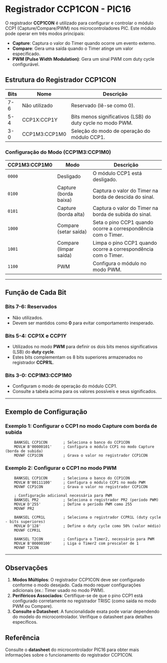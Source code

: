 # Registrador CCP1CON - PIC16

O registrador **CCP1CON** é utilizado para configurar e controlar o módulo CCP1 (Capture/Compare/PWM) nos microcontroladores PIC. Este módulo pode operar em três modos principais:
- **Capture**: Captura o valor do Timer quando ocorre um evento externo.
- **Compare**: Gera uma saída quando o Timer atinge um valor especificado.
- **PWM (Pulse Width Modulation)**: Gera um sinal PWM com duty cycle configurável.

## Estrutura do Registrador CCP1CON

| **Bits** | **Nome**        | **Descrição**                                                               |
|----------|-----------------|-----------------------------------------------------------------------------|
| 7-6      | Não utilizado  | Reservado (lê-se como 0).                                                  |
| 5-4      | CCP1X:CCP1Y    | Bits menos significativos (LSB) do duty cycle no modo PWM.                 |
| 3-0      | CCP1M3:CCP1M0  | Seleção do modo de operação do módulo CCP1.                                |

### Configuração do Modo (CCP1M3:CCP1M0)

| **CCP1M3:CCP1M0** | **Modo**             | **Descrição**                                                       |
|--------------------|---------------------|---------------------------------------------------------------------|
| `0000`            | Desligado           | O módulo CCP1 está desligado.                                       |
| `0100`            | Capture (borda baixa) | Captura o valor do Timer na borda de descida do sinal.             |
| `0101`            | Capture (borda alta)  | Captura o valor do Timer na borda de subida do sinal.              |
| `1000`            | Compare (setar saída)| Seta o pino CCP1 quando ocorre a correspondência com o Timer.      |
| `1001`            | Compare (limpar saída)| Limpa o pino CCP1 quando ocorre a correspondência com o Timer.     |
| `1100`            | PWM                 | Configura o módulo no modo PWM.                                     |

---

## Função de Cada Bit

### Bits 7-6: Reservados
- Não utilizados.
- Devem ser mantidos como **0** para evitar comportamento inesperado.

### Bits 5-4: CCP1X e CCP1Y
- Utilizados no modo **PWM** para definir os dois bits menos significativos (LSB) do **duty cycle**.
- Estes bits complementam os 8 bits superiores armazenados no registrador **CCPR1L**.

### Bits 3-0: CCP1M3:CCP1M0
- Configuram o modo de operação do módulo CCP1.
- Consulte a tabela acima para os valores possíveis e seus significados.

---

## Exemplo de Configuração

### Exemplo 1: Configurar o CCP1 no modo Capture com borda de subida
```assembly
    BANKSEL CCP1CON       ; Seleciona o banco do CCP1CON
    MOVLW B'00000101'     ; Configura o módulo CCP1 no modo Capture (borda de subida)
    MOVWF CCP1CON         ; Grava o valor no registrador CCP1CON
```

### Exemplo 2: Configurar o CCP1 no modo PWM
```assembly
    BANKSEL CCP1CON       ; Seleciona o banco do CCP1CON
    MOVLW B'00111100'     ; Configura o módulo CCP1 no modo PWM
    MOVWF CCP1CON         ; Grava o valor no registrador CCP1CON

    ; Configuração adicional necessária para PWM
    BANKSEL PR2           ; Seleciona o registrador PR2 (período PWM)
    MOVLW D'255'          ; Define o período PWM como 255
    MOVWF PR2

    BANKSEL CCPR1L        ; Seleciona o registrador CCPR1L (duty cycle - bits superiores)
    MOVLW D'128'          ; Define o duty cycle como 50% (valor médio)
    MOVWF CCPR1L

    BANKSEL T2CON         ; Configura o Timer2, necessário para PWM
    MOVLW B'00000100'     ; Liga o Timer2 com prescaler de 1
    MOVWF T2CON
```

---

## Observações

1. **Modos Múltiplos**: O registrador CCP1CON deve ser configurado conforme o modo desejado. Cada modo requer configurações adicionais (ex.: Timer usado no modo PWM).
2. **Periféricos Associados**: Certifique-se de que o pino CCP1 está configurado corretamente no registrador TRISC (como saída no modo PWM ou Compare).
3. **Consulte o Datasheet**: A funcionalidade exata pode variar dependendo do modelo do microcontrolador. Verifique o datasheet para detalhes específicos.

## Referência
Consulte o **datasheet** do microcontrolador PIC16 para obter mais informações sobre o funcionamento do registrador CCP1CON.
